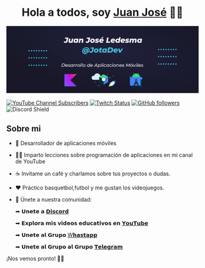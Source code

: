 <div align="center">
<h1 align="center">Hola a todos, soy <a href="https://youtube.com/channel/UCR7QOqZxASBY1OdAPz25pzA">Juan José</a> 👋👋</h1>
</div>
<p width="100%" align="center"><img src="https://github.com/jledesma25/jledesma25/blob/90212a6c239727aeb32e84023aa5914728810824/Group%2067%20(2).png"></p>

[![YouTube Channel Subscribers](https://img.shields.io/youtube/channel/subscribers/UCIjEgHA1vatSR2K4rfcdNRg?style=social)](https://youtube.com/aristidevs?sub_confirmation=1)
[![Twitch Status](https://img.shields.io/twitch/status/aristidevs?style=social)](https://www.twitch.tv/aristidevs)
[![GitHub followers](https://img.shields.io/github/followers/arisguimera?style=social)](https://github.com/ArisGuimera)
![Discord Shield](https://discordapp.com/api/guilds/807719549075980308/widget.png?style=shield)

## Sobre mi

- 📲 Desarrollador de aplicaciones móviles
- :man_technologist: Imparto lecciones sobre programación de aplicaciones en mi canal de YouTube
- :coffee: Invitame un café y charlamos sobre tus proyectos o dudas.
- :heart: Práctico basquetbol,futbol y me gustan los videojuegos.
- :muscle: Únete a nuestra comunidad:
  
  ➡ 𝗨𝗻𝗲𝘁𝗲 𝗮 [𝗗𝗶𝘀𝗰𝗼𝗿𝗱](https://discord.gg/vuBaZ6fBpA)
  
  ➡ 𝗘𝘅𝗽𝗹𝗼𝗿𝗮 𝗺𝗶𝘀 𝘃𝗶𝗱𝗲𝗼𝘀 𝗲𝗱𝘂𝗰𝗮𝘁𝗶𝘃𝗼𝘀 𝗲𝗻 [𝗬𝗼𝘂𝗧𝘂𝗯𝗲](https://discord.gg/vuBaZ6fBpA](https://www.youtube.com/channel/UCR7QOqZxASBY1OdAPz25pzA))
  
  ➡ 𝗨𝗻𝗲𝘁𝗲 𝗮𝗹 𝗚𝗿𝘂𝗽𝗼 [W𝗵𝗮𝘀𝘁𝗮𝗽𝗽](https://chat.whatsapp.com/LLVrXOz2KYvCtwfmJtpODw)
  
  ➡ 𝗨𝗻𝗲𝘁𝗲 𝗮𝗹 𝗚𝗿𝘂𝗽𝗼 𝗮𝗹 𝗚𝗿𝘂𝗽𝗼 [𝗧𝗲𝗹𝗲𝗴𝗿𝗮𝗺](https://t.me/+WeLRNGy5IfE1YTdh)

¡Nos vemos pronto! 🚀✨
